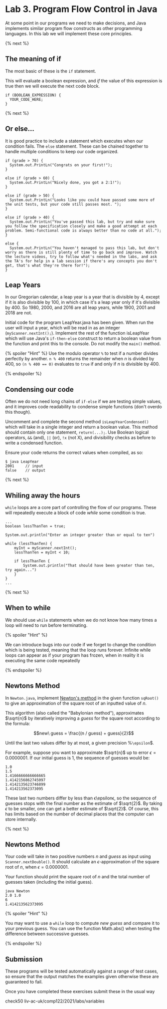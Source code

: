 # Lab 3. Program Flow Control in Java
At some point in our programs we need to make decisions, and Java implements similar program flow constructs as other programming languages. In this lab we will implement these core principles.

{% next %}

## The meaning of if

The most basic of these is the `if` statement. 

This will evaluate a boolean expression, and _if_ the value of this expression is true then we will execute the next code block. 

```
if (BOOLEAN_EXPRESSION) {
  YOUR_CODE_HERE;
}
```
{% next %}

## Or else...

It is good practice to include a statement which executes when our condition fails. The `else` statement. These can be chained together to handle multiple conditions to keep our code organized.

```
if (grade > 70) {
  System.out.PrintLn("Congrats on your first!");
}

else if (grade > 60) {
  System.out.PrintLn("Nicely done, you got a 2:1!");
}

else if (grade > 50) {
  System.out.PrintLn("Looks like you could have passed some more of the unit tests, but your code still passes most. ");
}

else if (grade > 40) {
  System.out.PrintLn("You've passed this lab, but try and make sure you follow the specification closely and make a good attempt at each problem. Semi-functional code is always better than no code at all.");
}

else {
  System.out.PrintLn("You haven't managed to pass this lab, but don't worry as there is still plenty of time to go back and improve. Watch the lecture videos, try to follow what's needed in the labs, and ask the TA's for help in a lab session if there's any concepts you don't get, that's what they're there for!");
}
```

## Leap Years

In our Gregorian calendar, a leap year is a year that is divisible by $`4`$, except if it is also divisible by $`100`$, in which case it's a leap year only if it's divisible by $`400`$. So $`1980`$, $`2000`$, and $`2016`$ are all leap years, while $`1900`$, $`2001`$ and $`2018`$ are not.

Initial code for the program LeapYear.java has been given. When run the user will input a year, which will be read in as an integer (`myScanner.nextInt();`). Implement the rest of the function isLeapYear which will use Java's `if-then-else` construct to return a boolean value from the function and print this to the console. Do not modify the `main()` method. 

{% spoiler "Hint" %}
Use the modulo operator `%` to test if a number divides perfectly by another. `n % 400` returns the remainder when $`n`$ is divided by $`400 `$, so `(n % 400 == 0)` evaluates to `true` if and only if $`n`$ is divisible by $`400`$.

{% endspoiler %}

## Condensing our code

Often we do not need long chains of `if-else` if we are testing simple values, and it improves code readability to condense simple functions (don't overdo this though).

Uncomment and complete the second method `isLeapYearCondensed()` which will take in a single integer and return a boolean value. This method should contain only one statement, `return(...);`. Use Boolean logical operators, `&&` (and), `||` (or), `!x` (not X), and divisibility checks as before to write a condensed function.

Ensure your code returns the correct values when compiled, as so:

```
$ java LeapYear
2001     // input
false    // output
```

{% next %}

## Whiling away the hours

`while` loops are a core part of controlling the flow of our programs. These will repeatedly execute a block of code _while_ some condition is true. 

```
... 
boolean lessThanTen = true;

System.out.println("Enter an integer greater than or equal to ten")

while (lessThanTen) {
    myInt = myScanner.nextInt();
    lessThanTen = myInt < 10;

    if lessThanTen {
        System.out.println("That should have been greater than ten, try again...")
    }
}
...
```

{% next %}

## When to while

We should use `while` statements when we do not know how many times a loop will need to run before terminating. 

{% spoiler "Hint" %}

We can introduce bugs into our code if we forget to change the condition which is being tested, meaning that the loop runs forever. Infinite while loops can appear as if your program has frozen, when in reality it is executing the same code repeatedly 

{% endspoiler %}

## Newtons Method

In `Newton.java`, implement [Newton's method](https://www.wikipedia.com/en/Newton's_method#/Square_root_of_a_number) in the given function `sqRoot()` to give an approximation of the square root of an inputted value of $`n`$. 

This algorithm (also called the "Babylonian method"), approximates $`\sqrt{n}`$ by iteratively improving a $`guess`$ for the square root according to the formula:
```math
new\ guess = \frac{(n / guess) + guess}{2}
```

Until the last two values differ by at most, a given precision %`\epsilon`$.

For example, suppose you want to approximate $`\sqrt{n}`$ up to error $`\epsilon=0.0000001`$. If our initial guess is $`1`$, the sequence of guesses would be:

```
1.0
1.5
1.4166666666666665
1.4142156862745097
1.4142135623746899
1.414213562373095
```

These last two numbers differ by less than ϵ\epsilonϵ, so the sequence of guesses stops with the final number as the estimate of $`\sqrt{2}`$​​. By taking $`\epsilon`$ to be smaller, one can get a better estimate of $`\sqrt{2}`$​. Of course, this has limits based on the number of decimal places that the computer can store internally.

{% next %}

## Newtons Method

Your code will take in two positive numbers $`n`$ and $`guess`$ as input using `Scanner.nextDouble()`. It should calculate an $`\epsilon`$-approximation of the square root of $`n`$, when $`\epsilon=0.0000001`$.

Your function should print the square root of $`n`$ and the total number of guesses taken (including the initial guess).

```
java Newton
2.0 1.0
6
1.414213562373095
```

{% spoiler "Hint" %}

You may want to use a `while` loop to compute $`new\ guess`$ and compare it to your previous guess. You can use the function Math.abs() when testing the difference between successive guesses.

{% endspoiler %}


## Submission

These programs will be tested automatically against a range of test cases, so ensure that the output matches the examples given otherwise these are guaranteed to fail. 

Once you have completed these exercises submit these in the usual way 

check50 liv-ac-uk/comp122/2021/labs/variables

